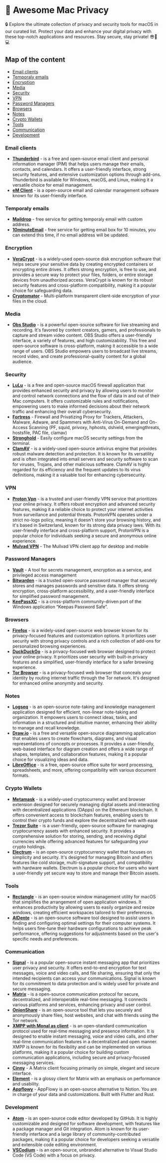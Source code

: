 # 🦄 Awesome Mac Privacy

🔒 Explore the ultimate collection of privacy and security tools for macOS in our curated list. Protect your data and enhance your digital privacy with these top-notch applications and resources. Stay secure, stay private! 😎🍏💻

## Map of the content
- [Email clients](#email-clients)
- [Temporaly emails](#temporaly-emails)
- [Encryption](#encryption)
- [Media](#media)
- [Security](#security)
- [VPN](#vpn)
- [Password Managers](#password-managers)
- [Browsers](#browsers)
- [Notes](#notes)
- [Crypto Wallets](#crypto-wallets)
- [Tools](#tools)
- [Communication](#communication)
- [Development](#developmemt)

### Email clients
- **[Thunderbird](https://www.thunderbird.net/)** - is a free and open-source email client and personal information manager (PIM) that helps users manage their emails, contacts, and calendars. It offers a user-friendly interface, strong security features, and extensive customization options through add-ons. Thunderbird is available for Windows, macOS, and Linux, making it a versatile choice for email management.
- **[eM Client](https://github.com/emclient)** - is a open-source email and calendar management software known for its user-friendly interface.

### Temporaly emails
- **[Maildrop](https://maildrop.cc/)** - free service for getting temporaly email with custom address.
- **[10minuteEmail](https://10minutemail.com/)** - free service for getting email box for 10 minutes, you can extend this time, if no email address will be updated.
  
### Encryption
- **[VeraCrypt](https://github.com/veracrypt/VeraCrypt)** - is a widely-used open-source disk encryption software that helps secure your sensitive data by creating encrypted containers or encrypting entire drives. It offers strong encryption, is free to use, and provides a secure way to protect your files, folders, or entire storage devices from unauthorized access. VeraCrypt is known for its robust security features and cross-platform compatibility, making it a popular choice for safeguarding data.
- **[Cryptomator](https://cryptomator.org/)** - Multi-platform transparent client-side encryption of your files in the cloud.
  
### Media
- **[Obs Studio](https://github.com/obsproject/obs-studio)** - is a powerful open-source software for live streaming and recording. It's favored by content creators, gamers, and professionals to capture and stream video content. OBS Studio offers a user-friendly interface, a variety of features, and high customizability. This free and open-source software is cross-platform, making it accessible to a wide range of users. OBS Studio empowers users to broadcast live streams, record video, and create professional-quality content for a global audience.
  
### Security
- **[LuLu](https://github.com/objective-see/LuLu)** - is a free and open-source macOS firewall application that provides enhanced security and privacy by allowing users to monitor and control network connections and the flow of data in and out of their Mac computers. It offers customizable rules and notifications, empowering users to make informed decisions about their network traffic and enhancing their overall cybersecurity.
- **[Fortress](https://github.com/essandess/macOS-Fortress)** - Firewall and Privatizing Proxy for Trackers, Attackers, Malware, Adware, and Spammers with Anti-Virus On-Demand and On-Access Scanning (PF, squid, privoxy, hphosts, dshield, emergingthreats, hostsfile, PAC file, clamav)
- **[Stronghold](https://github.com/alichtman/stronghold)** - Easily configure macOS security settings from the terminal.
- **[ClamAV](https://github.com/Cisco-Talos/clamav)** - is a widely-used open-source antivirus engine that provides robust malware detection and protection. It is known for its versatility and is often integrated into email servers and security software to scan for viruses, Trojans, and other malicious software. ClamAV is highly regarded for its efficiency and the frequent updates to its virus definitions, making it a valuable tool for enhancing cybersecurity.
  
### VPN
- **[Proton Vpn](https://github.com/ProtonVPN)** - is a trusted and user-friendly VPN service that prioritizes your online privacy. It offers robust encryption and advanced security features, making it a reliable choice to protect your internet activities from surveillance and potential threats. ProtonVPN operates under a strict no-logs policy, meaning it doesn't store your browsing history, and it's based in Switzerland, known for its strong data privacy laws. With its user-friendly interface and cross-platform support, ProtonVPN is a popular choice for individuals seeking a secure and anonymous online experience.
- **[Mulvad VPN](https://github.com/mullvad/mullvadvpn-app)** - The Mullvad VPN client app for desktop and mobile
  
### Password Managers
- **[Vault](https://github.com/hashicorp/vault)** - A tool for secrets management, encryption as a service, and privileged access management
- **[Bitwarden](https://github.com/bitwarden)** - is a trusted open-source password manager that securely stores and manages passwords and sensitive data. It offers strong encryption, cross-platform accessibility, and a user-friendly interface for simplified password management.
- **[KeePassXC](https://github.com/keepassxreboot/keepassxc)** - is a cross-platform community-driven port of the Windows application “Keepas Password Safe”.
  
### Browsers
- **[Firefox](https://www.mozilla.org/en-US/firefox/new/)** - is a widely-used open-source web browser known for its privacy-focused features and customization options. It prioritizes user security with strong privacy controls and a rich collection of add-ons for personalized browsing experiences.
- **[DuckDuckGo](https://duckduckgo.com/)** - is a privacy-focused web browser designed to protect your online privacy. It prioritizes user security with built-in privacy features and a simplified, user-friendly interface for a safer browsing experience.
- **[Tor Browser](https://www.torproject.org/download/)** - is a privacy-focused web browser that conceals your identity by routing internet traffic through the Tor network. It's designed for enhanced online anonymity and security.
  
### Notes
- **[Logseq](https://logseq.com/)** - is an open-source note-taking and knowledge management application designed for efficient, non-linear note-taking and organization. It empowers users to connect ideas, tasks, and information in a structured and intuitive manner, enhancing their ability to manage and recall knowledge.
- **[Draw.io](https://github.com/jgraph/drawio)** - is a free and versatile open-source diagramming application that enables users to create flowcharts, diagrams, and visual representations of concepts or processes. It provides a user-friendly, web-based interface for diagram creation and offers a wide range of shapes, templates, and collaboration features, making it a popular choice for visualizing ideas and data.
- **[LibreOffice](https://www.libreoffice.org/)** - is a free, open-source office suite for word processing, spreadsheets, and more, offering compatibility with various document formats.
  
### Crypto Wallets
- **[Metamask](https://metamask.io)** - is a widely-used cryptocurrency wallet and browser extension designed for securely managing digital assets and interacting with decentralized applications (DApps) on the Ethereum blockchain. It offers convenient access to blockchain features, enabling users to control their crypto funds and explore the decentralized web with ease
- **[Trezor Suite](https://trezor.io/trezor-suite)** - is a user-friendly, open-source software for managing cryptocurrency assets with enhanced security. It provides a comprehensive solution for storing, sending, and receiving digital currencies while offering advanced features for safeguarding your crypto holdings.
- **[Electrum](https://github.com/spesmilo/electrum)** - is an open-source cryptocurrency wallet that focuses on simplicity and security. It's designed for managing Bitcoin and offers features like cold storage, multi-signature support, and compatibility with hardware wallets. Electrum is a popular choice for users who want a user-friendly yet secure way to store and manage their Bitcoin assets.
  
### Tools
- **[Rectangle](https://github.com/rxhanson/Rectangle)** - is an open-source window management utility for macOS that simplifies the arrangement of open application windows. It enhances productivity by allowing users to easily organize and resize windows, creating efficient workspaces tailored to their preferences.
- **[AlDente](https://github.com/AppHouseKitchen/AlDente-Charge-Limiter)** - is an open-source software tool designed to assist users in finding and configuring optimal settings for their computer systems. It helps users fine-tune their hardware configurations to achieve peak performance, offering suggestions for adjustments based on the user's specific needs and preferences.
  
### Communication
- **[Signal](https://github.com/signalapp)** - is a popular open-source instant messaging app that prioritizes user privacy and security. It offers end-to-end encryption for text messages, voice and video calls, and file sharing, ensuring that only the intended recipients can access your communications. Signal is known for its commitment to data protection and is widely used for private and secure messaging.
- **[Matrix](https://matrix.org/)** - is a open-source communication protocol for secure, decentralized, and interoperable real-time messaging. It connects various platforms and services, enhancing privacy and user control.
- **[OnionShare](git@gitlab.com:rmnvgr/metadata-cleaner.git)** - is an open-source tool that lets you securely and anonymously share files, host websites, and chat with friends using the Tor network.
- **[XMPP with Monal as client](https://xmpp.org/)** - is an open-standard communication protocol used for real-time messaging and presence information. It is designed to enable instant messaging, voice and video calls, and other real-time communication features in a decentralized and open manner. XMPP is known for its flexibility and can be implemented on various platforms, making it a popular choice for building custom communication applications, including secure and privacy-focused messaging services.
- **[Cinny](https://github.com/cinnyapp/cinny)** - A Matrix client focusing primarily on simple, elegant and secure interface.
- **[Element](https://github.com/vector-im/element-web)** - is a glossy client for Matrix with an emphasis on performance and usability.
- **[Appflowy](https://github.com/AppFlowy-IO/AppFlowy)** - AppFlowy is an open-source alternative to Notion. You are in charge of your data and customizations. Built with Flutter and Rust.
  
### Development
- **[Atom](https://github.com/atom/atom)** - is an open-source code editor developed by GitHub. It is highly customizable and designed for software development, with features like a package manager and Git integration. Atom is known for its user-friendly interface and a large library of community-contributed packages, making it a popular choice for developers seeking a versatile and extensible code editing environment.
- **[VSCodium](https://github.com/VSCodium/vscodium)** - is an open-source, unbranded alternative to Visual Studio Code (VS Code) with a focus on privacy.
